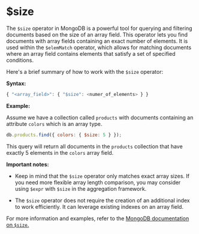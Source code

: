 # $size

The `$size` operator in MongoDB is a powerful tool for querying and filtering documents based on the size of an array field. This operator lets you find documents with array fields containing an exact number of elements. It is used within the `$elemMatch` operator, which allows for matching documents where an array field contains elements that satisfy a set of specified conditions.

Here's a brief summary of how to work with the `$size` operator:

**Syntax:**

```javascript
{ "<array_field>": { "$size": <numer_of_elements> } }
```

**Example:**

Assume we have a collection called `products` with documents containing an attribute `colors` which is an array type.

```javascript
db.products.find({ colors: { $size: 5 } });
```

This query will return all documents in the `products` collection that have exactly 5 elements in the `colors` array field.

**Important notes:**

- Keep in mind that the `$size` operator only matches exact array sizes. If you need more flexible array length comparison, you may consider using `$expr` with `$size` in the aggregation framework.

- The `$size` operator does not require the creation of an additional index to work efficiently. It can leverage existing indexes on an array field.

For more information and examples, refer to the [MongoDB documentation on `$size`.](https://docs.mongodb.com/manual/reference/operator/query/size/)
